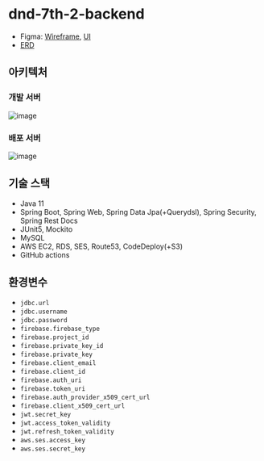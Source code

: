 # dnd-7th-2-backend

- Figma: [Wireframe](https://www.figma.com/file/5Uuxwvyh5izdv6imJB1ePl/DND_2%EC%A1%B0-team?node-id=472%3A2), [UI](https://www.figma.com/file/5Uuxwvyh5izdv6imJB1ePl/DND_2%EC%A1%B0-team?node-id=561%3A222)
- [ERD](https://www.erdcloud.com/d/y8KTXX3dwiz93QE4b)

## 아키텍처

### 개발 서버

![image](https://user-images.githubusercontent.com/49931252/179384947-8739a65e-64f3-4e2a-80f4-d2d69bc72aec.png)

### 배포 서버

![image](https://user-images.githubusercontent.com/49931252/186856129-12d51755-7802-4927-828a-9cd684ad2ef1.png)

## 기술 스택

- Java 11
- Spring Boot, Spring Web, Spring Data Jpa(+Querydsl), Spring Security, Spring Rest Docs
- JUnit5, Mockito
- MySQL
- AWS EC2, RDS, SES, Route53, CodeDeploy(+S3)
- GitHub actions

## 환경변수

- `jdbc.url`
- `jdbc.username`
- `jdbc.password`
- `firebase.firebase_type`
- `firebase.project_id`
- `firebase.private_key_id`
- `firebase.private_key`
- `firebase.client_email`
- `firebase.client_id`
- `firebase.auth_uri`
- `firebase.token_uri`
- `firebase.auth_provider_x509_cert_url`
- `firebase.client_x509_cert_url`
- `jwt.secret_key`
- `jwt.access_token_validity`
- `jwt.refresh_token_validity`
- `aws.ses.access_key`
- `aws.ses.secret_key`